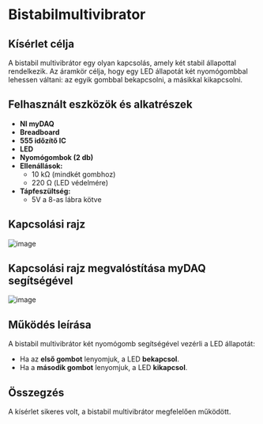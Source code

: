 # Bistabilmultivibrator


## Kísérlet célja
A bistabil multivibrátor egy olyan kapcsolás, amely két stabil állapottal rendelkezik. Az áramkör célja, hogy egy LED állapotát két nyomógombbal lehessen váltani: az egyik gombbal bekapcsolni, a másikkal kikapcsolni.

## Felhasznált eszközök és alkatrészek
- **NI myDAQ**
- **Breadboard**
- **555 időzítő IC**
- **LED**
- **Nyomógombok (2 db)**
- **Ellenállások:**
  - 10 kΩ (mindkét gombhoz)
  - 220 Ω (LED védelmére)
- **Tápfeszültség:**
  - 5V a 8-as lábra kötve

## Kapcsolási rajz
![image](https://github.com/user-attachments/assets/c8806b79-7565-4a55-abe6-f50c7e6a80b6)



## Kapcsolási rajz megvalóstítása myDAQ segítségével
![image](https://github.com/user-attachments/assets/3a26d87a-9850-44aa-999a-4e1ec635446f)



## Működés leírása
A bistabil multivibrátor két nyomógomb segítségével vezérli a LED állapotát:
- Ha az **első gombot** lenyomjuk, a LED **bekapcsol**.
- Ha a **második gombot** lenyomjuk, a LED **kikapcsol**.


## Összegzés
A kísérlet sikeres volt, a bistabil multivibrátor megfelelően működött.
